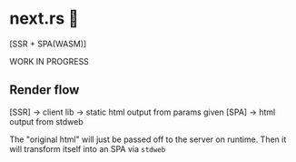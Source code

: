 # next.rs :unicorn:
[SSR + SPA(WASM)]

WORK IN PROGRESS

## Render flow
[SSR] -> client lib -> static html output from params given
[SPA] -> html output from stdweb

The "original html" will just be passed off to the server on runtime. Then it will transform itself into an SPA via `stdweb`

